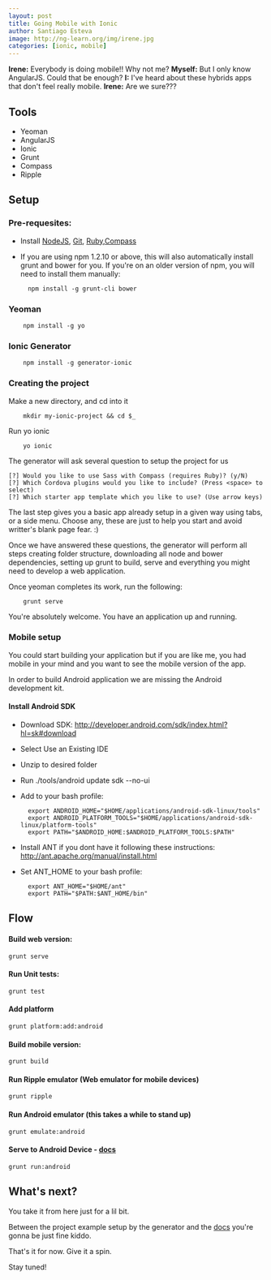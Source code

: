 ```yaml
---
layout: post
title: Going Mobile with Ionic
author: Santiago Esteva
image: http://ng-learn.org/img/irene.jpg
categories: [ionic, mobile]
---
```


**Irene:** Everybody is doing mobile!! Why not me? **Myself:** But I only know AngularJS. Could that be enough?
**I:** I've heard about these hybrids apps that don't feel really mobile. **Irene:** Are we sure???

## Tools

- Yeoman
- AngularJS
- Ionic
- Grunt
- Compass
- Ripple

## Setup

### Pre-requesites:

- Install [NodeJS](http://nodejs.org/), [Git](http://git-scm.com/), [Ruby](https://www.ruby-lang.org/en/),[Compass](http://compass-style.org/install/)
- If you are using npm 1.2.10 or above, this will also automatically install grunt and bower for you.
If you're on an older version of npm, you will need to install them manually:

        npm install -g grunt-cli bower

### Yeoman

        npm install -g yo

### Ionic Generator

        npm install -g generator-ionic

### Creating the project

Make a new directory, and cd into it

        mkdir my-ionic-project && cd $_

Run yo ionic

        yo ionic

The generator will ask several question to setup the project for us

    [?] Would you like to use Sass with Compass (requires Ruby)? (y/N)
    [?] Which Cordova plugins would you like to include? (Press <space> to select)
    [?] Which starter app template which you like to use? (Use arrow keys)

The last step gives you a basic app already setup in a given way using tabs, or a side menu. Choose any, these are just to help you start and avoid writter's blank page fear. :)

Once we have answered these questions, the generator will perform all steps creating folder structure, downloading all node and bower dependencies,
setting up grunt to build, serve and everything you might need to develop a web application.

Once yeoman completes its work, run the following:

        grunt serve

You're absolutely welcome. You have an application up and running.

### Mobile setup

You could start building your application but if you are like me, you had mobile in your mind and you want to see the mobile version of the app.

In order to build Android application we are missing the Android development kit.

#### Install Android SDK

- Download SDK: http://developer.android.com/sdk/index.html?hl=sk#download
- Select Use an Existing IDE
- Unzip to desired folder
- Run ./tools/android update sdk --no-ui
- Add to your bash profile:

        export ANDROID_HOME="$HOME/applications/android-sdk-linux/tools"
        export ANDROID_PLATFORM_TOOLS="$HOME/applications/android-sdk-linux/platform-tools"
        export PATH="$ANDROID_HOME:$ANDROID_PLATFORM_TOOLS:$PATH"

- Install ANT if you dont have it following these instructions: http://ant.apache.org/manual/install.html
- Set ANT_HOME to your bash profile:

        export ANT_HOME="$HOME/ant"
        export PATH="$PATH:$ANT_HOME/bin"

## Flow

#### Build web version:

    grunt serve

#### Run Unit tests:

    grunt test

#### Add platform

    grunt platform:add:android

#### Build mobile version:

    grunt build

#### Run Ripple emulator (Web emulator for mobile devices)

    grunt ripple

#### Run Android emulator (this takes a while to stand up)

    grunt emulate:android

#### Serve to Android Device - [docs](http://cordova.apache.org/docs/en/2.9.0/guide_getting-started_android_index.md.html)

    grunt run:android

## What's next?

You take it from here just for a lil bit.

Between the project example setup by the generator and the [docs](http://ionicframework.com/docs/) you're gonna be just fine kiddo.

That's it for now. Give it a spin.

Stay tuned!
